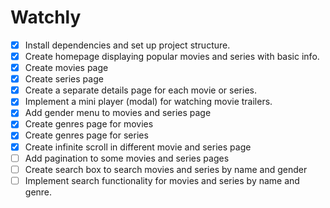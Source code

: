 # Watchly

- [x] Install dependencies and set up project structure.
- [x] Create homepage displaying popular movies and series with basic info.
- [x] Create movies page
- [x] Create series page
- [x] Create a separate details page for each movie or series.
- [x] Implement a mini player (modal) for watching movie trailers.
- [x] Add gender menu to movies and series page
- [x] Create genres page for movies
- [x] Create genres page for series
- [x] Create infinite scroll in different movie and series page
- [ ] Add pagination to some movies and series pages
- [ ] Create search box to search movies and series by name and gender
- [ ] Implement search functionality for movies and series by name and genre.
